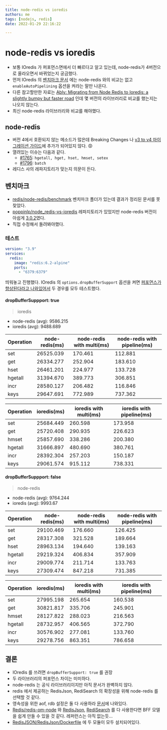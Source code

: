 ```yaml
---
title: node-redis vs ioredis
authors: me
tags: [nodejs, redis]
date: 2022-01-29 22:16:22

---
```


# node-redis vs ioredis

- 보통 IOredis 가 퍼포먼스면에서 더 빠르다고 알고 있는데, node-redis가 4버전으로 올라오면서 바뀌었는지 궁금했다.
- 먼저 IOredis 의 [벤치마크 문서](https://github.com/luin/ioredis#benchmarks) 에는 node-redis 와의 비교는 없고 `enableAutoPipelining` 옵션을 켜라는 말만 나온다.
- 다른 참고할만한 자료는 [Ably: Migrating from Node Redis to Ioredis: a slightly bumpy but faster road](https://ably.com/blog/migrating-from-node-redis-to-ioredis) 인데 몇 버전의 라이브러리로 비교를 했는지는 나오지 않는다.
- 최신 node-redis 라이브러리와 비교를 해야했다.

## node-redis

- 버전 4에서 호환되지 않는 메소드가 많은데 Breaking Changes 나 [v3 to v4 마이그레이션 가이드](https://github.com/redis/node-redis/blob/master/docs/v3-to-v4.md)에 추가가 되어있지 않다. 😡
- 열려있는 이슈는 다음과 같다.
  - [#1765](https://github.com/redis/node-redis/issues/1765): `hgetall, hget, hset, hmset, setex`
  - [#1796](https://github.com/redis/node-redis/issues/1796): `batch`
- 레디스 사의 레파지토리가 맞는지 의문이 든다.

## 벤치마크

- [redis/node-redis/benchmark](https://github.com/redis/node-redis/tree/master/benchmark) 벤치마크 폴더가 있는데 결과가 정리된 문서를 못 찾았다.
- [poppinlp/node_redis-vs-ioredis](https://github.com/poppinlp/node_redis-vs-ioredis) 레파지토리가 있었지만 node-redis 버전이 아쉽게 [3.0.2](https://github.com/poppinlp/node_redis-vs-ioredis/blob/master/package.json#L26)였다.
- 직접 수정해서 돌려봐야했다.

### 테스트

```yml docker-compose.yml
version: "3.9"
services:
  redis:
    image: "redis:6.2-alpine"
    ports:
      - "6379:6379"
```

띄워놓고 진행했다. IOredis 의 `options.dropBufferSupport` 옵션을 켜면 [퍼포먼스가 향상된다라고 나와있어서](https://github.com/luin/ioredis/blob/master/API.md#new-redisport-host-options) 두 경우를 모두 테스트했다.

#### dropBufferSuppport: true

> ioredis

- node-redis (avg): 9586.215
- ioredis (avg): 9488.689

|Operation|node-redis(ms)|node-redis with multi(ms)|node-redis with pipeline(ms)|
|---|---|---|---|
|set|26525.039|170.461|112.881|
|get|26334.277|252.904|183.610|
|hset|26461.201|224.977|133.728|
|hgetall|31394.670|389.773|306.851|
|incr|28580.127|206.482|116.846|
|keys|29647.691|772.989|737.362|

|Operation|ioredis(ms)|ioredis with multi(ms)|ioredis with pipeline(ms)|
|---|---|---|---|
|set|25684.449|260.598|173.958|
|get|25720.408|290.935|226.623|
|hmset|25857.690|338.286|200.380|
|hgetall|31666.897|480.690|380.761|
|incr|28392.304|257.203|150.187|
|keys|29061.574|915.112|738.331|

#### dropBufferSuppport: false

> node-redis

- node-redis (avg): 9764.244
- ioredis (avg): 9993.67

|Operation|node-redis(ms)|node-redis with multi(ms)|node-redis with pipeline(ms)|
|---|---|---|---|
|set|29100.469|176.660|126.425|
|get|28317.308|321.528|189.664|
|hset|28963.134|194.640|139.163|
|hgetall|29219.324|406.834|357.909|
|incr|29009.774|211.714|133.763|
|keys|27309.474|847.218|731.385|

|Operation|ioredis(ms)|ioredis with multi(ms)|ioredis with pipeline(ms)|
|---|---|---|---|
|set|27995.198|265.654|160.538|
|get|30821.817|335.706|245.901|
|hmset|28127.822|288.023|216.563|
|hgetall|28732.957|406.565|372.790|
|incr|30576.902|277.081|133.760|
|keys|29278.756|863.351|786.658|

## 결론

- IOredis 를 쓰려면 `dropBufferSupport: true` 를 권장
- 두 라이브러리의 퍼포먼스 차이는 미미하다.
- node-redis 는 공식 라이브러리이지만 아직 문서가 완벽하지 않다.
- redis 에서 제공하는 RedisJson, RediSearch 의 확장성을 위해 node-redis 를 선택할 것 같다.
- 영속성을 위한 aof, rdb 설정은 둘 다 사용하라 [문서](https://redis.io/topics/persistence#ok-so-what-should-i-use)에 나와있다.
- [Redis/redis-om-node](https://github.com/redis/redis-om-node) 와 [RedisJson](https://oss.redis.com/redisjson/), [RediSearch](https://oss.redis.com/redisearch/) 를 다 사용한다면 BFF 모델을 쉽게 만들 수 있을 것 같다. 레퍼런스는 아직 없는듯...
- [RedisJSON/RedisJson/Dockerfile](https://github.com/RedisJSON/RedisJSON/blob/master/Dockerfile) 에 두 모듈이 모두 설치되어있다.
